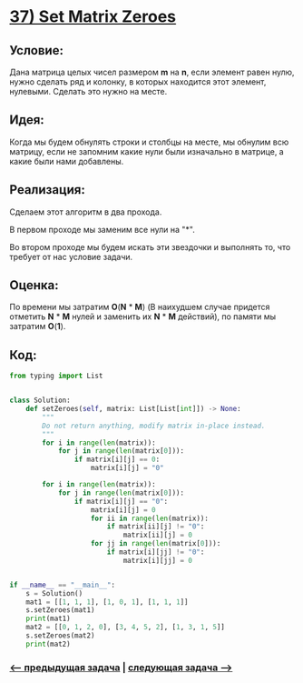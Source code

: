 # [**37) Set Matrix Zeroes**](https://leetcode.com/problems/set-matrix-zeroes/description/)

## **Условие:**

Дана матрица целых чисел размером **m** на **n**, если элемент равен нулю, нужно сделать ряд и колонку, в которых находится этот элемент, нулевыми. Сделать это нужно на месте.

## **Идея:**

Когда мы будем обнулять строки и столбцы на месте, мы обнулим всю матрицу, если не запомним какие нули были изначально в матрице, а какие были нами добавлены.

## **Реализация:**

Сделаем этот алгоритм в два прохода.

В первом проходе мы заменим все нули на "*".

Во втором проходе мы будем искать эти звездочки и выполнять то, что требует от нас условие задачи.



## **Оценка:**

По времени мы затратим **O**(**N** * **M**) (В наихудшем случае придется отметить **N** * **M** нулей и заменить их **N** * **M** действий), по памяти мы затратим **O**(**1**).

## Код:
```python
from typing import List


class Solution:
    def setZeroes(self, matrix: List[List[int]]) -> None:
        """
        Do not return anything, modify matrix in-place instead.
        """
        for i in range(len(matrix)):
            for j in range(len(matrix[0])):
                if matrix[i][j] == 0:
                    matrix[i][j] = "0"

        for i in range(len(matrix)):
            for j in range(len(matrix[0])):
                if matrix[i][j] == "0":
                    matrix[i][j] = 0
                    for ii in range(len(matrix)):
                        if matrix[ii][j] != "0":
                            matrix[ii][j] = 0
                    for jj in range(len(matrix[0])):
                        if matrix[i][jj] != "0":
                            matrix[i][jj] = 0


if __name__ == "__main__":
    s = Solution()
    mat1 = [[1, 1, 1], [1, 0, 1], [1, 1, 1]]
    s.setZeroes(mat1)
    print(mat1)
    mat2 = [[0, 1, 2, 0], [3, 4, 5, 2], [1, 3, 1, 5]]
    s.setZeroes(mat2)
    print(mat2)

```

### [<-- предыдущая задача](https://github.com/TAskMAster339/PythonAlgorithms/tree/main/36.Rotate%20Image) | [следующая задача -->](https://github.com/TAskMAster339/PythonAlgorithms/tree/main/38.Game%20of%20Life)
